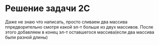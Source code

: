 # Решение задачи 2C

Даже не знаю что написать, просто сливаем два массива ппредворительно смотря какой эл-т больше из двух массивов. После этого добавляем в конец эл-т оставшегося массива(если два массива были разной длины)
